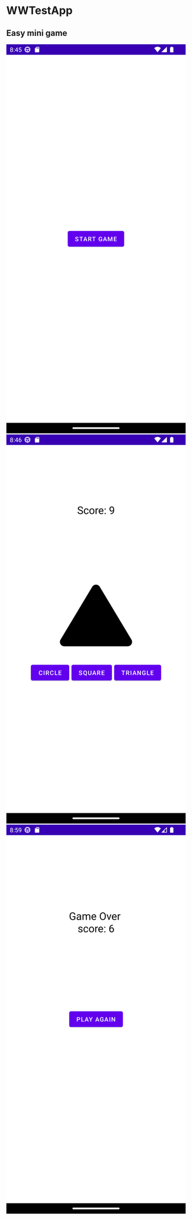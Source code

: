 # WWTestApp

## Easy mini game

![](img/title_screen.png) ![](img/game_screen.png) ![](img/score_screen.png)